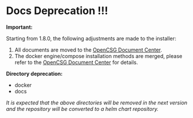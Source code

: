 # Docs Deprecation !!! 

**Important:**

Starting from 1.8.0, the following adjustments are made to the installer:

1. All documents are moved to the [OpenCSG Document Center](https://opencsg.com/docs/csghub/101/install/summary).
2. The docker engine/compose installation methods are merged, please refer to the [OpenCSG Document Center](https://opencsg.com/docs/csghub/101/install/summary) for details.

**Directory deprecation:**

- docker
- docs

_It is expected that the above directories will be removed in the next version and the repository will be converted to a helm chart repository._